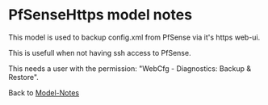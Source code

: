 # PfSenseHttps model notes

This model is used to backup config.xml from PfSense via it's https web-ui.

This is usefull when not having ssh access to PfSense.

This needs a user with the permission: "WebCfg - Diagnostics: Backup & Restore".

Back to [Model-Notes](README.md)
